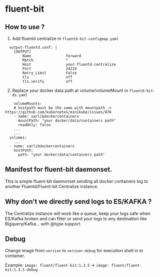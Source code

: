 # fluent-bit

## How to use ?

1. Add fluentd centralize in `fluentd-bit-configmap.yaml`
```
  output-fluentd.conf: |
    [OUTPUT]
        Name                forward
        Match               *
        Host                your-fluentd-centralize
        Port                24224
        Retry_Limit         False
        tls                 off
        tls.verify          off
```

2. Replace your docker data path at volume/volumeMount in `fluentd-bit-ds.yaml`
```
    volumeMounts:
    # hostpath must be the same with mountpath -> https://github.com/kubernetes/minikube/issues/876
    - name: varlibdockercontainers
      mountPath: "your docker/data/containers path"
      readOnly: false
    ...
    ...
  volumes:
    ...
  - name: varlibdockercontainers
    hostPath:
      path: "your docker/data/containers path"
```



## Manifest for fluent-bit daemonset.

This is simple fluent-bit daemonset sending all docker containers log to another Fluentd/Fluent-bit Centralize instance.

## Why don't we directly send logs to ES/KAFKA ? 

The Centralize instance will work like a queue, keep your logs safe when ES/Kafka broken and can filter or send your logs to any destination like Bigquery/Kafka... with @type support.

## Debug 

Change image from `version` to `version-debug` for execution shell in to container.

Example: `image: fluent/fluent-bit:1.3.5` -> `image: fluent/fluent-bit:1.3.5-debug`
